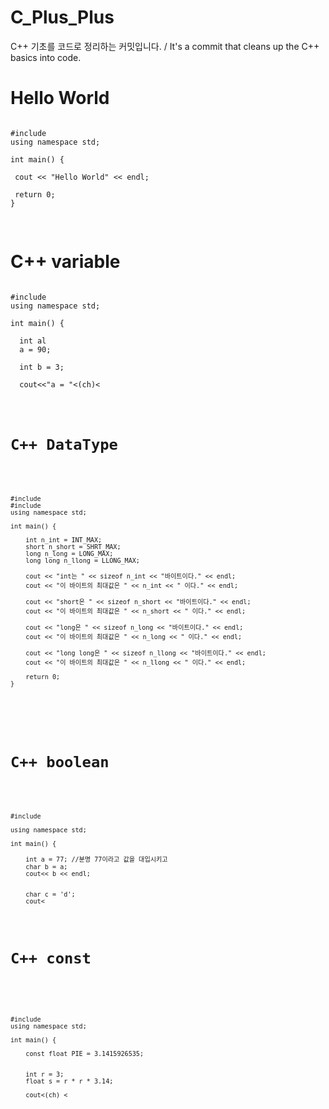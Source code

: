 # C_Plus_Plus
C++ 기초를 코드로 정리하는 커밋입니다.   / It's a commit that cleans up the C++ basics into code.

<h1>Hello World</h1>

<pre>
<code>
#include <iostream>
using namespace std;

int main() {

 cout << "Hello World" << endl;

 return 0;
}

</code>
</pre>

<h1>C++ variable</h1>

<pre>
<code>
#include <iostream>
using namespace std;
 
int main() {

  int al
  a = 90;
  
  int b = 3;
  
  cout<<"a = "<<a<<", b = "<<b<<endl;

 return 0;
}

</code>
</pre>

<h1>C++ const</h1>

<pre>
<code>
#include <iostream>
using namespace std;

int main() {

 const float PIE = 3.1415926535
 
 int r = 3;
 float s = r * r * 3.14;
 
 cout<<s<<endl;
 
 char ch = 'M'
 cout<<(int)ch<<" "<<int(ch)<<" "<<endl;
 cout<<static_cast<int>(ch)<<endl;
 
  return 0;
  
}

</code>
</pre>

<h1>C++ DataType</h1>

<pre>
<code>
#include <iostream>
#include <climits>
using namespace std;

int main() {

	int n_int = INT_MAX;
	short n_short = SHRT_MAX;
	long n_long = LONG_MAX;
	long long n_llong = LLONG_MAX;

	cout << "int는 " << sizeof n_int << "바이트이다." << endl;
	cout << "이 바이트의 최대값은 " << n_int << " 이다." << endl;
    
	cout << "short은 " << sizeof n_short << "바이트이다." << endl;
	cout << "이 바이트의 최대값은 " << n_short << " 이다." << endl;
    
	cout << "long은 " << sizeof n_long << "바이트이다." << endl;
	cout << "이 바이트의 최대값은 " << n_long << " 이다." << endl;
    
	cout << "long long은 " << sizeof n_llong << "바이트이다." << endl;
	cout << "이 바이트의 최대값은 " << n_llong << " 이다." << endl;
    
	return 0;
}

</pre>
</code>

<h1>C++ boolean</h1>

<pre>
<code>
#include <iostream>

using namespace std;

int main() {

    int a = 77; //분명 77이라고 값을 대입시키고
    char b = a; 
    cout<< b << endl;  

    
    char c = 'd'; 
    cout<<c<<endl;

    bool e = 0; 
    bool f = 1;
    bool g = 10;      
    
    cout<<e<<" "<<f<<" "<<g<<" "<<endl;

    return 0;

}

</pre>
</code>

<h1>C++ const</h1>

<pre>
<code>

#include <iostream>
using namespace std;

int main() {

    const float PIE = 3.1415926535;


    int r = 3;
    float s = r * r * 3.14;

    cout<<s<<endl;



    int a = 3.1415926535;

    cout<<a<<endl; 

    

    char ch = 'M';
    cout<<(int)ch<<" "<< int(ch)<<" "<<endl; 
    cout<<static_cast<int>(ch) <<endl;




    return 0;
}

</pre>
</code>





